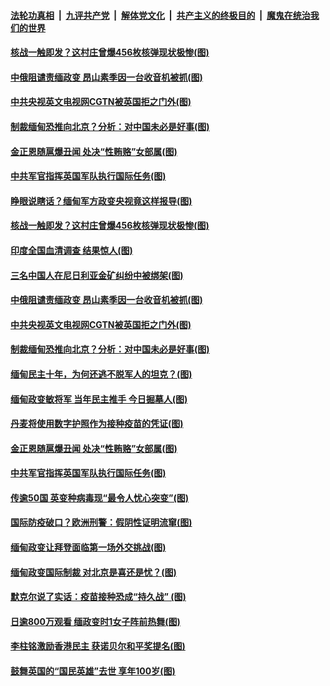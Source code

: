 

####  [法轮功真相](../../../../basic/blob/master/README.md?t=02052001) &nbsp;|&nbsp; [九评共产党](../../../../9ping.md/blob/master/README.md?t=02052001) &nbsp;|&nbsp; [解体党文化](../../../../jtdwh.md/blob/master/README.md?t=02052001)  &nbsp;|&nbsp; [共产主义的终极目的](../../../../gczydzjmd.md/blob/master/README.md?t=02052001) &nbsp;|&nbsp; [魔鬼在统治我们的世界](../../../../mgztzwmdsj.md/blob/master/README.md?t=02052001) 

#### [核战一触即发？这村庄曾爆456枚核弹现状极惨(图)](../pages/p9/961431.md?t=02052001) 

#### [中俄阻谴责缅政变 昂山素季因一台收音机被抓(图)](../pages/p9/961428.md?t=02052001) 

#### [中共央视英文电视网CGTN被英国拒之门外(图)](../pages/p9/961466.md?t=02052001) 

#### [制裁缅甸恐推向北京？分析：对中国未必是好事(图)](../pages/p9/961304.md?t=02052001) 

#### [金正恩随扈爆丑闻 处决“性贿赂”女部属(图)](../pages/p9/961307.md?t=02052001) 

#### [中共军官指挥英国军队执行国际任务(图)](../pages/p9/961336.md?t=02052001) 

#### [睁眼说瞎话？缅甸军方政变央视竟这样报导(图)](../pages/p9/961521.md?t=02052001) 

#### [核战一触即发？这村庄曾爆456枚核弹现状极惨(图)](../pages/p9/961431.md?t=02052001) 

#### [印度全国血清调查 结果惊人(图)](../pages/p9/961499.md?t=02052001) 

#### [三名中国人在尼日利亚金矿纠纷中被绑架(图)](../pages/p9/961497.md?t=02052001) 

#### [中俄阻谴责缅政变 昂山素季因一台收音机被抓(图)](../pages/p9/961428.md?t=02052001) 

#### [中共央视英文电视网CGTN被英国拒之门外(图)](../pages/p9/961466.md?t=02052001) 

#### [制裁缅甸恐推向北京？分析：对中国未必是好事(图)](../pages/p9/961304.md?t=02052001) 

#### [缅甸民主十年，为何还逃不脱军人的坦克？(图)](../pages/p9/961363.md?t=02052001) 

#### [缅甸政变敏将军 当年民主推手 今日掘墓人(图)](../pages/p9/961362.md?t=02052001) 

#### [丹麦将使用数字护照作为接种疫苗的凭证(图)](../pages/p9/961348.md?t=02052001) 

#### [金正恩随扈爆丑闻 处决“性贿赂”女部属(图)](../pages/p9/961307.md?t=02052001) 

#### [中共军官指挥英国军队执行国际任务(图)](../pages/p9/961336.md?t=02052001) 

#### [传逾50国 英变种病毒现“最令人忧心突变”(图)](../pages/p9/961288.md?t=02052001) 

#### [国际防疫破口？欧洲刑警：假阴性证明流窜(图)](../pages/p9/961181.md?t=02052001) 

#### [缅甸政变让拜登面临第一场外交挑战(图)](../pages/p9/961259.md?t=02052001) 

#### [缅甸政变国际制裁 对北京是喜还是忧？(图)](../pages/p9/961258.md?t=02052001) 

#### [默克尔说了实话：疫苗接种恐成“持久战” (图)](../pages/p9/961241.md?t=02052001) 

#### [日逾800万观看 缅政变时1女子阵前热舞(图)](../pages/p9/961165.md?t=02052001) 

#### [李柱铭激励香港民主 获诺贝尔和平奖提名(图)](../pages/p9/961237.md?t=02052001) 

#### [鼓舞英国的“国民英雄”去世 享年100岁(图)](../pages/p9/961224.md?t=02052001) 

